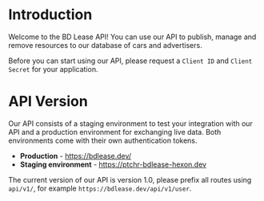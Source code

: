# Introduction

Welcome to the BD Lease API! You can use our API to publish, manage and remove resources to our database of cars and advertisers.

Before you can start using our API, please request a `Client ID` and `Client Secret` for your application.

# API Version

Our API consists of a staging environment to test your integration with our API and a production environment for exchanging live data. Both environments come with their own authentication tokens.

  - **Production** - https://bdlease.dev/
  - **Staging environment** - https://ptchr-bdlease-hexon.dev

The current version of our API is version 1.0, please prefix all routes using `api/v1/`, for example `https://bdlease.dev/api/v1/user`.